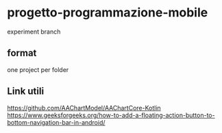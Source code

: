 # progetto-programmazione-mobile

experiment branch

## format
one project per folder

## Link utili
https://github.com/AAChartModel/AAChartCore-Kotlin
https://www.geeksforgeeks.org/how-to-add-a-floating-action-button-to-bottom-navigation-bar-in-android/
